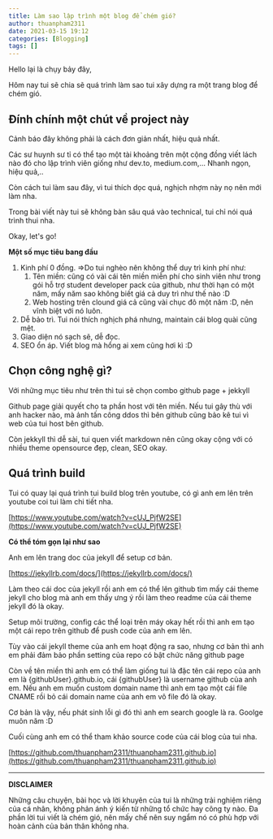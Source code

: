 ```yaml
---
title: Làm sao lập trình một blog để chém gió?
author: thuanpham2311
date: 2021-03-15 19:12
categories: [Blogging]
tags: []
---
```


Hello lại là chụy bảy đây,

Hôm nay tui sẽ chia sẽ quá trình làm sao tui xây dựng ra một trang blog để chém gió.

## Đính chính một chút về project này

Cảnh báo đây không phải là cách đơn giản nhất, hiệu quả nhất.

Các sư huynh sư tỉ có thể tạo một tài khoảng trên một cộng đồng viết lách nào đó cho lập trình viên giống như dev.to, medium.com,... Nhanh ngọn, hiệu quả,..

Còn cách tui làm sau đây, vì tui thích dọc quá, nghịch nhợm này nọ nên mới làm nha.

Trong bài viết này tui sẽ không bàn sâu quá vào technical, tui chỉ nói quá trình thui nha.

Okay, let's go!

**Một số mục tiêu bang đầu**

1. Kinh phí 0 đồng. =>Do tui nghèo nên không thể duy trì kinh phí như:
   1. Tên miền: cũng có vài cái tên miền miễn phí cho sinh viên như trong gói hỗ trợ student developer pack của github, như thời hạn có một năm, mấy năm sao không biết giá cả duy trì như thế nào :D
   2. Web hosting trên clound giá cả cũng vài chục đô một năm :D, nên vĩnh biệt với nó luôn.
2. Dễ bảo trì. Tui nói thích nghịch phá nhưng, maintain cái blog quài cũng mệt.
3. Giao diện nó sạch sẽ, dễ đọc.
4. SEO ổn áp. Viết blog mà hổng ai xem cũng hơi kì :D

## Chọn công nghệ gì?

Với những mục tiêu như trên thì tui sẽ chọn combo github page + jekkyll

Github page giải quyết cho ta phần host với tên miền. Nếu tui gây thù với anh hacker nào, mà ảnh tấn công ddos thì bên github cũng bảo kê tui vì web của tui host bên github.

Còn jekkyll thì dễ sài, tui quen viết markdown nên cũng okay cộng với có nhiều theme opensource đẹp, clean, SEO okay.

## Quá trình build

Tui có quay lại quá trình tui build blog trên youtube, có gì anh em lên trên youtube coi tui làm chi tiết nha.

[https://www.youtube.com/watch?v=cUJ_PjfW2SE](https://www.youtube.com/watch?v=cUJ_PjfW2SE)

**Có thể tóm gọn lại như sao**

Anh em lên trang doc của jekyll để setup cơ bản.

[https://jekyllrb.com/docs/](https://jekyllrb.com/docs/)

Làm theo cái doc của jekyll rồi anh em có thể lên github tìm mấy cái theme jekyll cho blog mà anh em thấy ưng ý rồi làm theo readme của cái theme jekyll đó là okay.

Setup môi trường, config các thể loại trên máy okay hết rồi thì anh em tạo một cái repo trên github để push code của anh em lên.

Tùy vào cái jekyll theme của anh em hoạt động ra sao, nhưng cơ bản thì anh em phải đảm bảo phần setting của repo có bật chức năng github page

Còn về tên miền thì anh em có thể làm giống tui là đặc tên cái repo của anh em là {githubUser}.github.io, cái {githubUser} là username github của anh em. Nếu anh em muốn custom domain name thì anh em tạo một cái file CNAME rồi bỏ cái domain name của anh em vô file đó là okay.

Cơ bản là vậy, nếu phát sinh lỗi gì đó thì anh em search google là ra. Goolge muôn năm :D

Cuối cùng anh em có thể tham khảo source code của cái blog của tui nha.

[https://github.com/thuanpham2311/thuanpham2311.github.io](https://github.com/thuanpham2311/thuanpham2311.github.io)

---

**DISCLAIMER**

Những câu chuyện, bài học và lời khuyên của tui là những trải nghiệm riêng của cá nhân, không phản ánh ý kiến từ những tổ chức hay công ty nào. Đa phần lời tui viết là chém gió, nên mấy chế nên suy ngẩm nó có phù hợp với hoàn cảnh của bản thân không nha.
